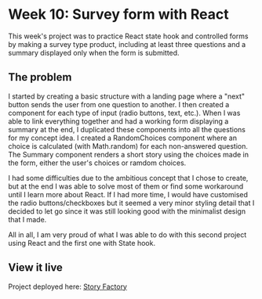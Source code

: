 # Week 10: Survey form with React

This week's project was to practice React state hook and controlled forms by making a survey type product, including at least three questions and a summary displayed only when the form is submitted.

## The problem

I started by creating a basic structure with a landing page where a "next" button sends the user from one question to another. I then created a component for each type of input (radio buttons, text, etc.). When I was able to link everything together and had a working form displaying a summary at the end, I duplicated these components into all the questions for my concept idea. I created a RandomChoices component where an choice is calculated (with Math.random) for each non-answered question. The Summary component renders a short story using the choices made in the form, either the user's choices or ramdom choices.

I had some difficulties due to the ambitious concept that I chose to create, but at the end I was able to solve most of them or find some workaround until I learn more about React. If I had more time, I would have customised the radio buttons/checkboxes but it seemed a very minor styling detail that I decided to let go since it was still looking good with the minimalist design that I made.

All in all, I am very proud of what I was able to do with this second project using React and the first one with State hook.

## View it live

Project deployed here: [Story Factory](https://story-factory.netlify.app/)

